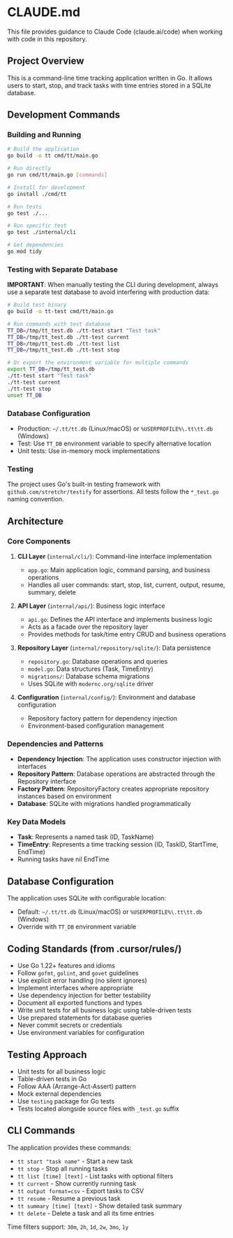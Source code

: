 # CLAUDE.md

This file provides guidance to Claude Code (claude.ai/code) when working with code in this repository.

## Project Overview

This is a command-line time tracking application written in Go. It allows users to start, stop, and track tasks with time entries stored in a SQLite database.

## Development Commands

### Building and Running
```bash
# Build the application
go build -o tt cmd/tt/main.go

# Run directly
go run cmd/tt/main.go [commands]

# Install for development
go install ./cmd/tt

# Run tests
go test ./...

# Run specific test
go test ./internal/cli

# Get dependencies
go mod tidy
```

### Testing with Separate Database
**IMPORTANT**: When manually testing the CLI during development, always use a separate test database to avoid interfering with production data:

```bash
# Build test binary
go build -o tt-test cmd/tt/main.go

# Run commands with test database
TT_DB=/tmp/tt_test.db ./tt-test start "Test task"
TT_DB=/tmp/tt_test.db ./tt-test current
TT_DB=/tmp/tt_test.db ./tt-test list
TT_DB=/tmp/tt_test.db ./tt-test stop

# Or export the environment variable for multiple commands
export TT_DB=/tmp/tt_test.db
./tt-test start "Test task"
./tt-test current
./tt-test stop
unset TT_DB
```

### Database Configuration
- Production: `~/.tt/tt.db` (Linux/macOS) or `%USERPROFILE%\.tt\tt.db` (Windows)
- Test: Use `TT_DB` environment variable to specify alternative location
- Unit tests: Use in-memory mock implementations

### Testing
The project uses Go's built-in testing framework with `github.com/stretchr/testify` for assertions. All tests follow the `*_test.go` naming convention.

## Architecture

### Core Components

1. **CLI Layer** (`internal/cli/`): Command-line interface implementation
   - `app.go`: Main application logic, command parsing, and business operations
   - Handles all user commands: start, stop, list, current, output, resume, summary, delete

2. **API Layer** (`internal/api/`): Business logic interface
   - `api.go`: Defines the API interface and implements business logic
   - Acts as a facade over the repository layer
   - Provides methods for task/time entry CRUD and business operations

3. **Repository Layer** (`internal/repository/sqlite/`): Data persistence
   - `repository.go`: Database operations and queries
   - `model.go`: Data structures (Task, TimeEntry)
   - `migrations/`: Database schema migrations
   - Uses SQLite with `modernc.org/sqlite` driver

4. **Configuration** (`internal/config/`): Environment and database configuration
   - Repository factory pattern for dependency injection
   - Environment-based configuration management

### Dependencies and Patterns

- **Dependency Injection**: The application uses constructor injection with interfaces
- **Repository Pattern**: Database operations are abstracted through the Repository interface
- **Factory Pattern**: RepositoryFactory creates appropriate repository instances based on environment
- **Database**: SQLite with migrations handled programmatically

### Key Data Models

- **Task**: Represents a named task (ID, TaskName)
- **TimeEntry**: Represents a time tracking session (ID, TaskID, StartTime, EndTime)
- Running tasks have nil EndTime

## Database Configuration

The application uses SQLite with configurable location:
- Default: `~/.tt/tt.db` (Linux/macOS) or `%USERPROFILE%\.tt\tt.db` (Windows)
- Override with `TT_DB` environment variable

## Coding Standards (from .cursor/rules/)

- Use Go 1.22+ features and idioms
- Follow `gofmt`, `golint`, and `govet` guidelines
- Use explicit error handling (no silent ignores)
- Implement interfaces where appropriate
- Use dependency injection for better testability
- Document all exported functions and types
- Write unit tests for all business logic using table-driven tests
- Use prepared statements for database queries
- Never commit secrets or credentials
- Use environment variables for configuration

## Testing Approach

- Unit tests for all business logic
- Table-driven tests in Go
- Follow AAA (Arrange-Act-Assert) pattern
- Mock external dependencies
- Use `testing` package for Go tests
- Tests located alongside source files with `_test.go` suffix

## CLI Commands

The application provides these commands:
- `tt start "task name"` - Start a new task
- `tt stop` - Stop all running tasks
- `tt list [time] [text]` - List tasks with optional filters
- `tt current` - Show currently running task
- `tt output format=csv` - Export tasks to CSV
- `tt resume` - Resume a previous task
- `tt summary [time] [text]` - Show detailed task summary
- `tt delete` - Delete a task and all its time entries

Time filters support: `30m`, `2h`, `1d`, `2w`, `3mo`, `1y`